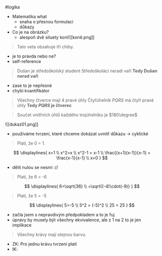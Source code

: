 #logika
- Matematika what
	- snaha o přesnou formulaci
	- důkazy
- Co je na obrázku?
	- alespoň dvě siluety koní![[koně.png]]
> Tato veta obsahuje tři chiby.
- je to pravda nebo ne?
- self-reference

>Dušan je středoškolský student
>Středoškoláci neradi vaří
>**Tedy Dušan nerad vaří**
- zase to je nepřesné
- chybí kvantifikátor

>Všechny čtverce mají 4 pravé úhly
>Čtyřúhelník $PQRS$ má čtyři pravé úhly
>**Tedy $PQRS$ je čtverec**

>Součet vnitřních úhlů každého trojúhelníku je $180\degree$

![[dukaz01.png]]

- používáme tvrzení, které chceme dokázat uvnitř důkazu -> cyklické

> Platí, že 0 = 1.

$$
\displaylines{
x=1 \\
x^2=x \\
x^2-1 = x-1 \\
\frac{(x+1)(x-1)}{x-1} = \frac{x-1}{x-1} \\
x=0
}
$$
- dělit nulou se nesmí ://

> Platí, že 6 = -6

$$
\displaylines{
6=\sqrt{36} \\
=\sqrt{(-4)\cdot(-9)}
}
$$
> Platí, že 5 = -5

$$
\displaylines{
5=-5 \\
5^2 = (-5)^2 \\
25 = 25
}
$$
- začla jsem s nepravdivým předpokladem a to je fuj
- úpravy by musely být všechny ekvivalence, ale z 1 na 2 to je jen implikace

> Všechny krávy mají stejnou barvu.
- ZK: Pro jednu krávu tvrzení platí
- IK: 
